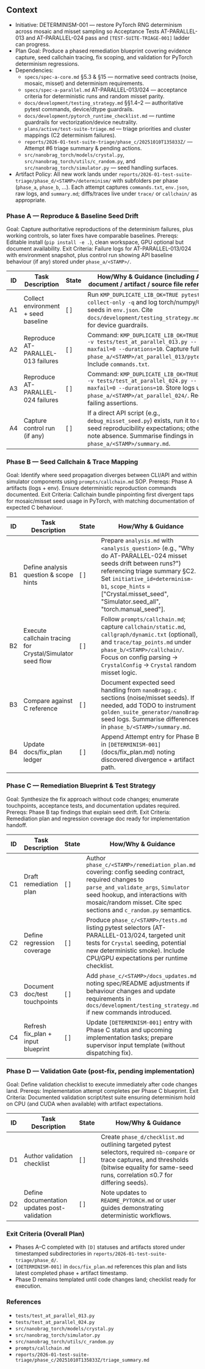 ## Context
- Initiative: DETERMINISM-001 — restore PyTorch RNG determinism across mosaic and misset sampling so Acceptance Tests AT-PARALLEL-013 and AT-PARALLEL-024 pass and `[TEST-SUITE-TRIAGE-001]` ladder can progress.
- Plan Goal: Produce a phased remediation blueprint covering evidence capture, seed callchain tracing, fix scoping, and validation for PyTorch determinism regressions.
- Dependencies:
  - `specs/spec-a-core.md` §5.3 & §15 — normative seed contracts (noise, mosaic, misset) and determinism requirements.
  - `specs/spec-a-parallel.md` AT-PARALLEL-013/024 — acceptance criteria for deterministic runs and random misset parity.
  - `docs/development/testing_strategy.md` §§1.4–2 — authoritative pytest commands, device/dtype guardrails.
  - `docs/development/pytorch_runtime_checklist.md` — runtime guardrails for vectorization/device neutrality.
  - `plans/active/test-suite-triage.md` — triage priorities and cluster mappings (C2 determinism failures).
  - `reports/2026-01-test-suite-triage/phase_c/20251010T135833Z/` — Attempt #6 triage summary & pending actions.
  - `src/nanobrag_torch/models/crystal.py`, `src/nanobrag_torch/utils/c_random.py`, and `src/nanobrag_torch/simulator.py` — seed handling surfaces.
- Artifact Policy: All new work lands under `reports/2026-01-test-suite-triage/phase_d/<STAMP>/determinism/` with subfolders per phase (`phase_a`, `phase_b`, …). Each attempt captures `commands.txt`, `env.json`, raw logs, and `summary.md`; diffs/traces live under `trace/` or `callchain/` as appropriate.

### Phase A — Reproduce & Baseline Seed Drift
Goal: Capture authoritative reproductions of the determinism failures, plus working controls, so later fixes have comparable baselines.
Prereqs: Editable install (`pip install -e .`), clean workspace, GPU optional but document availability.
Exit Criteria: Failure logs for AT-PARALLEL-013/024 with environment snapshot, plus control run showing API baseline behaviour (if any) stored under `phase_a/<STAMP>/`.

| ID | Task Description | State | How/Why & Guidance (including API / document / artifact / source file references) |
| --- | --- | --- | --- |
| A1 | Collect environment + seed baseline | [ ] | Run `KMP_DUPLICATE_LIB_OK=TRUE pytest --collect-only -q` and log torch/numpy/OMP seeds in `env.json`. Cite `docs/development/testing_strategy.md` §1.4 for device guardrails. |
| A2 | Reproduce AT-PARALLEL-013 failures | [ ] | Command: `KMP_DUPLICATE_LIB_OK=TRUE pytest -v tests/test_at_parallel_013.py --maxfail=0 --durations=10`. Capture full log → `phase_a/<STAMP>/at_parallel_013/pytest.log`. Include `commands.txt`. |
| A3 | Reproduce AT-PARALLEL-024 failures | [ ] | Command: `KMP_DUPLICATE_LIB_OK=TRUE pytest -v tests/test_at_parallel_024.py --maxfail=0 --durations=10`. Store logs under `phase_a/<STAMP>/at_parallel_024/`. Record failing assertions. |
| A4 | Capture control run (if any) | [ ] | If a direct API script (e.g., `debug_misset_seed.py`) exists, run it to confirm seed reproducibility expectations; otherwise note absence. Summarise findings in `phase_a/<STAMP>/summary.md`. |

### Phase B — Seed Callchain & Trace Mapping
Goal: Identify where seed propagation diverges between CLI/API and within simulator components using `prompts/callchain.md` SOP.
Prereqs: Phase A artifacts (logs + env). Ensure deterministic reproduction commands documented.
Exit Criteria: Callchain bundle pinpointing first divergent taps for mosaic/misset seed usage in PyTorch, with matching documentation of expected C behaviour.

| ID | Task Description | State | How/Why & Guidance |
| --- | --- | --- | --- |
| B1 | Define analysis question & scope hints | [ ] | Prepare `analysis.md` with `<analysis_question>` (e.g., "Why do AT-PARALLEL-024 misset seeds drift between runs?") referencing triage summary §C2. Set `initiative_id=determinism-b1`, `scope_hints` = ["Crystal.misset_seed", "Simulator.seed_all", "torch.manual_seed"]. |
| B2 | Execute callchain tracing for Crystal/Simulator seed flow | [ ] | Follow `prompts/callchain.md`; capture `callchain/static.md`, `callgraph/dynamic.txt` (optional), and `trace/tap_points.md` under `phase_b/<STAMP>/callchain/`. Focus on config parsing → `CrystalConfig` → `Crystal` random misset logic. |
| B3 | Compare against C reference | [ ] | Document expected seed handling from `nanoBragg.c` sections (noise/misset seeds). If needed, add TODO to instrument `golden_suite_generator/nanoBragg` seed logs. Summarise differences in `phase_b/<STAMP>/summary.md`. |
| B4 | Update docs/fix_plan ledger | [ ] | Append Attempt entry for Phase B in `[DETERMINISM-001]` (docs/fix_plan.md) noting discovered divergence + artifact path. |

### Phase C — Remediation Blueprint & Test Strategy
Goal: Synthesize the fix approach without code changes; enumerate touchpoints, acceptance tests, and documentation updates required.
Prereqs: Phase B tap findings that explain seed drift.
Exit Criteria: Remediation plan and regression coverage doc ready for implementation handoff.

| ID | Task Description | State | How/Why & Guidance |
| --- | --- | --- | --- |
| C1 | Draft remediation plan | [ ] | Author `phase_c/<STAMP>/remediation_plan.md` covering: config seeding contract, required changes to `parse_and_validate_args`, `Simulator` seed hookup, and interactions with mosaic/random misset. Cite spec sections and `c_random.py` semantics. |
| C2 | Define regression coverage | [ ] | Produce `phase_c/<STAMP>/tests.md` listing pytest selectors (AT-PARALLEL-013/024, targeted unit tests for `Crystal` seeding, potential new deterministic smoke). Include CPU/GPU expectations per runtime checklist. |
| C3 | Document doc/test touchpoints | [ ] | Add `phase_c/<STAMP>/docs_updates.md` noting spec/README adjustments if behaviour changes and update requirements in `docs/development/testing_strategy.md` if new commands introduced. |
| C4 | Refresh fix_plan + input blueprint | [ ] | Update `[DETERMINISM-001]` entry with Phase C status and upcoming implementation tasks; prepare supervisor input template (without dispatching fix). |

### Phase D — Validation Gate (post-fix, pending implementation)
Goal: Define validation checklist to execute immediately after code changes land.
Prereqs: Implementation attempt completes per Phase C blueprint.
Exit Criteria: Documented validation script/test suite ensuring determinism hold on CPU (and CUDA when available) with artifact expectations.

| ID | Task Description | State | How/Why & Guidance |
| --- | --- | --- | --- |
| D1 | Author validation checklist | [ ] | Create `phase_d/checklist.md` outlining targeted pytest selectors, required `nb-compare` or trace captures, and thresholds (bitwise equality for same-seed runs, correlation ≤0.7 for differing seeds). |
| D2 | Define documentation updates post-validation | [ ] | Note updates to `README_PYTORCH.md` or user guides demonstrating deterministic workflows. |

### Exit Criteria (Overall Plan)
- Phases A–C completed with `[D]` statuses and artifacts stored under timestamped subdirectories in `reports/2026-01-test-suite-triage/phase_d/`.
- `[DETERMINISM-001]` in `docs/fix_plan.md` references this plan and lists latest completed phase + artifact timestamp.
- Phase D remains templated until code changes land; checklist ready for execution.

### References
- `tests/test_at_parallel_013.py`
- `tests/test_at_parallel_024.py`
- `src/nanobrag_torch/models/crystal.py`
- `src/nanobrag_torch/simulator.py`
- `src/nanobrag_torch/utils/c_random.py`
- `prompts/callchain.md`
- `reports/2026-01-test-suite-triage/phase_c/20251010T135833Z/triage_summary.md`
